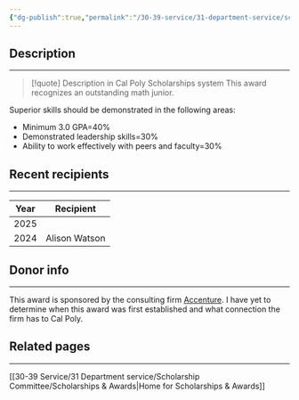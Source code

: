 ```yaml
---
{"dg-publish":true,"permalink":"/30-39-service/31-department-service/scholarship-committee/01-awards/accenture-outstanding-junior-math-award/","updated":"2025-05-23T08:44:16-07:00"}
---
```


## Description
---
> [!quote] Description in Cal Poly Scholarships system
> This award recognizes an outstanding math junior.

Superior skills should be demonstrated in the following areas:
- Minimum 3.0 GPA=40%
- Demonstrated leadership skills=30%
- Ability to work effectively with peers and faculty=30%

## Recent recipients
---

| Year | Recipient     |
| ---- | ------------- |
| 2025 |               |
| 2024 | Alison Watson |


## Donor info
---

This award is sponsored by the consulting firm [Accenture](https://www.accenture.com/us-en). I have yet to determine when this award was first established and what connection the firm has to Cal Poly.

## Related pages
---

[[30-39 Service/31 Department service/Scholarship Committee/Scholarships & Awards\|Home for Scholarships & Awards]]